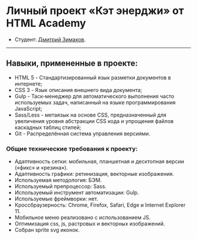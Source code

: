 # Личный проект «Кэт энерджи» от HTML Academy

* Студент: [Дмитрий Зимаков](https://htmlacademy.ru/profile/id849345).

---

## Навыки, примененные в проекте:

- HTML 5 - Стандартизированный язык разметки документов в интернете;
- CSS 3 - Язык описания внешнего вида документа;
- Gulp - Таск-менеджер для автоматического выполнения часто используемых задач, написанный на языке программирования JavaScript;
- Sass/Less - метаязык на основе CSS, предназначенный для увеличения уровня абстракции CSS кода и упрощения файлов каскадных таблиц стилей;
- Git - Распределённая система управления версиями.

### Общие технические требования к проекту:

- Адаптивность сетки: мобильная, планшетная и десктопная версии («фикс» и «резина»).
- Адаптивность графики: ретинизация, векторные изображения.
- Используемая методология: БЭМ.
- Используемый препроцессор: Sass.
- Используемый инструмент автоматизации: Gulp.
- Используемые фреймворки: нет.
- Кроссбраузерность: Chrome, Firefox, Safari, Edge и Internet Explorer 11.
- Мобильное меню реализовано с использованием JS.
- Оптимизация css, js, растровых и векторных изображений.
- Собран sprite svg иконок.
